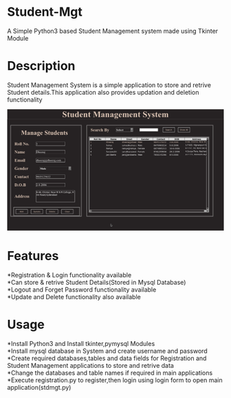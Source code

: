 # Student-Mgt

A Simple Python3 based Student Management system made using Tkinter Module

Description
============

Student Management System is a simple application to store and retrive Student details.This application also provides updation and deletion functionality

<img src="screenshot.png">

Features
=========

*Registration & Login functionality available<br />
*Can store & retrive Student Details(Stored in Mysql Database)<br />
*Logout and Forget Password functionality available<br />
*Update and Delete functionality also available<br />

Usage
=======

*Install Python3 and Install tkinter,pymysql Modules<br />
*Install mysql database in System and create username and password<br />
*Create required databases,tables and data fields for Registration and Student Management applications to store and retrive data<br />
*Change the databases and table names if required in main applications<br />
*Execute registration.py to register,then login using login form to open main application(stdmgt.py)

